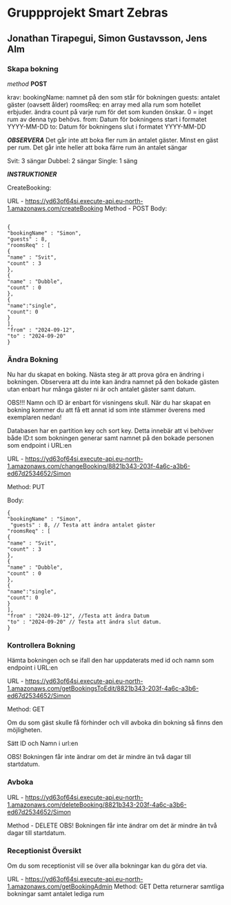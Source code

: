 # Gruppprojekt Smart Zebras

## Jonathan Tirapegui, Simon Gustavsson, Jens Alm

### Skapa bokning

_method_ **POST**

krav:
bookingName: namnet på den som står för bokningen
guests: antalet gäster (oavsett ålder)
roomsReq: en array med alla rum som hotellet erbjuder. ändra count på varje rum för det som kunden önskar. 0 = inget rum av denna typ behövs.
from: Datum för bokningens start i formatet YYYY-MM-DD
to: Datum för bokningens slut i formatet YYYY-MM-DD

**_OBSERVERA_**
Det går inte att boka fler rum än antalet gäster. Minst en gäst per rum.
Det går inte heller att boka färre rum än antalet sängar

Svit: 3 sängar
Dubbel: 2 sängar
Single: 1 säng



*****INSTRUKTIONER*****

CreateBooking:

URL - https://yd63of64si.execute-api.eu-north-1.amazonaws.com/createBooking
Method - POST
Body:
```

{
"bookingName" : "Simon",
"guests" : 8,
"roomsReq" : [
{
"name" : "Svit",
"count" : 3
},
{
"name" : "Dubble",
"count" : 0
},
{
"name":"single",
"count": 0
}
],
"from" : "2024-09-12",
"to" : "2024-09-20"
}

```

### Ändra Bokning
Nu har du skapat en boking.
Nästa steg är att prova göra en ändring i bokningen. Observera att du inte kan ändra namnet på den bokade gästen utan enbart hur många gäster ni är och antalet gäster samt datum.

OBS!!! Namn och ID är enbart för visningens skull. När du har skapat en bokning kommer du att få ett annat id som inte stämmer överens med exemplaren nedan!

Databasen har en partition key och sort key.
Detta innebär att vi behöver både ID:t som bokningen generar samt namnet på den bokade personen som endpoint i URL:en

URL - https://yd63of64si.execute-api.eu-north-1.amazonaws.com/changeBooking/8821b343-203f-4a6c-a3b6-ed67d2534652/Simon

Method: PUT

Body:


```
{
"bookingName" : "Simon",
 "guests" : 8, // Testa att ändra antalet gäster
"roomsReq" : [
{
"name" : "Svit",
"count" : 3
},
{
"name" : "Dubble",
"count" : 0
},
{
"name":"single",
"count": 0
}
],
"from" : "2024-09-12", //Testa att ändra Datum
"to" : "2024-09-20" // Testa att ändra slut datum.
}

```

### Kontrollera Bokning
Hämta bokningen och se ifall den har uppdaterats med id och namn som endpoint i URL:en

URL - https://yd63of64si.execute-api.eu-north-1.amazonaws.com/getBookingsToEdit/8821b343-203f-4a6c-a3b6-ed67d2534652/Simon

Method: GET

Om du som gäst skulle få förhinder och vill avboka din bokning så finns den möjligheten.

Sätt ID och Namn i url:en

OBS! Bokningen får inte ändrar om det är mindre än två dagar till startdatum.


### Avboka

URL - https://yd63of64si.execute-api.eu-north-1.amazonaws.com/deleteBooking/8821b343-203f-4a6c-a3b6-ed67d2534652/Simon

Method - DELETE
OBS! Bokningen får inte ändrar om det är mindre än två dagar till startdatum.


### Receptionist Översikt
Om du som receptionist vill se över alla bokningar kan du göra det via.

URL - https://yd63of64si.execute-api.eu-north-1.amazonaws.com/getBookingAdmin
Method: GET
Detta returnerar samtliga bokningar samt antalet lediga rum
